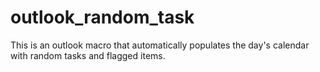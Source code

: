 outlook_random_task
===================

This is an outlook macro that automatically populates the day's calendar with random tasks and flagged items.
